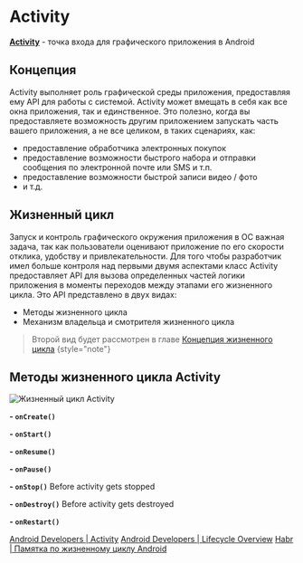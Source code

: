 # Activity

<primary-label ref="main"/> 
<secondary-label ref="wip"/>

**[Activity](https://developer.android.com/reference/android/app/Activity)** - точка входа для графического приложения
в Android

## Концепция

Activity выполняет роль графической среды приложения, предоставляя ему API для работы с системой. Activity может
вмещать в себя как все окна приложения, так и единственное. Это полезно, когда вы предоставляете возможность другим
приложением запускать часть вашего приложения, а не все целиком, в таких сценариях, как:

- предоставление обработчика электронных покупок
- предоставление возможности быстрого набора и отправки сообщения по электронной почте или SMS и т.п.
- предоставление возможности быстрой записи видео / фото
- и т.д.

## Жизненный цикл

Запуск и контроль графического окружения приложения в ОС важная задача, так как пользователи оценивают приложение по
его скорости отклика, удобству и привлекательности. Для того чтобы разработчик имел больше контроля над первыми двумя
аспектами класс Activity предоставляет API для вызова определенных частей логики приложения в моменты переходов между
этапами его жизненного цикла. Это API представлено в двух видах:

- Методы жизненного цикла
- Механизм владельца и смотрителя жизненного цикла

> Второй вид будет рассмотрен в главе [Концепция жизненного цикла](lifecycle-concept.md)
> {style="note"}

## Методы жизненного цикла Activity

![Жизненный цикл Activity](activity_lifecycle.png)

**- `onCreate()`**  

**- `onStart()`**

**- `onResume()`**

**- `onPause()`**

**- `onStop()`**
Before activity gets stopped

**- `onDestroy()`**
Before activity gets destroyed

**- `onRestart()`**


<seealso>
    <category ref="src">
        <a href="https://developer.android.com/reference/android/app/Activity">Android Developers | Activity</a>
        <a href="https://developer.android.com/reference/androidx/lifecycle/package-summary"> Android Developers | Lifecycle Overview</a>
        <a href="https://habr.com/ru/articles/569092/">Habr | Памятка по жизненному циклу Android</a>
    </category>
</seealso>